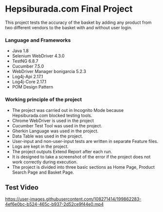 # Hepsiburada.com Final Project

This project tests the accuracy of the basket by adding any product from two different vendors to the basket with and without user login.

### Language and Frameworks

- Java 1.8
- Selenium WebDriver 4.3.0
- TestNG 6.8.7
- Cucumber 7.5.0
- WebDriver Manager bonigarcia 5.2.3
- Log4j-Api 2.17.1
- Log4j-Core 2.17.1
- POM Design Pattern

### Working principle of the project
- The project was carried out in Incognito Mode because Hepsiburada.com blocked testing tools.
- Chrome WebDriver is used in the project
- Cucumber Test Tool was used in the project.
- Gherkin Language was used in the project.
- Data Table was used in the project.
- User-input and non-user-input tests are written in separate Feature files.
- Logs are kept in the project.
- The project outputs Extend Report after each run.
- It is designed to take a screenshot of the error if the project does not work correctly during execution.
- The project is divided into three basic sections as Home Page, Product Search Page and Basket Page.

## Test Video

https://user-images.githubusercontent.com/108271414/199862283-4ef6e0bc-b524-465c-b937-2d52ce9f44e0.mp4

